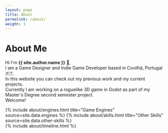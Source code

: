 ```yaml
---
layout: page
title: About
permalink: /about/
weight: 3
---
```


# **About Me**

Hi I'm **{{ site.author.name }}** :wave:,<br>
I am a Game Designer and Indie Game Developer based in Covilhã, Portugal :portugal:.  
In this website you can check out my previous work and my current projects.  
Currently I am working on a roguelike 3D game in Godot as part of my Master's Degree second semester project.  
Welcome!

<div class="row">
{% include about/engines.html title="Game Engines" source=site.data.engines %}
{% include about/skills.html title="Other Skills" source=site.data.other-skills %}
</div>

<div class="row">
{% include about/timeline.html %}
</div>